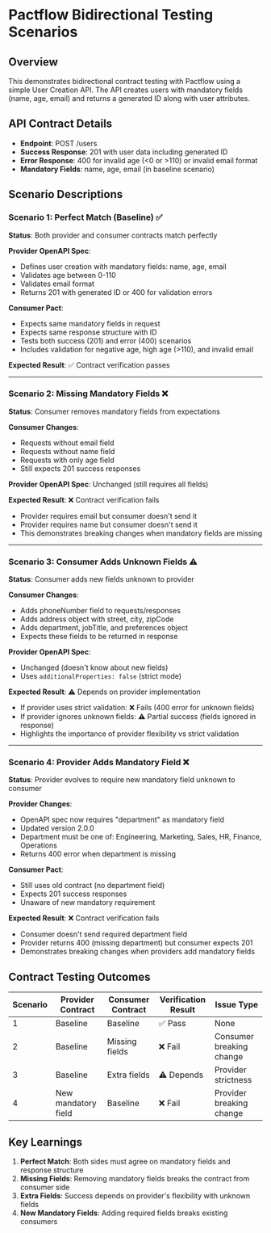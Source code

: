 # Pactflow Bidirectional Testing Scenarios

## Overview
This demonstrates bidirectional contract testing with Pactflow using a simple User Creation API. The API creates users with mandatory fields (name, age, email) and returns a generated ID along with user attributes.

## API Contract Details
- **Endpoint**: POST /users
- **Success Response**: 201 with user data including generated ID
- **Error Response**: 400 for invalid age (<0 or >110) or invalid email format
- **Mandatory Fields**: name, age, email (in baseline scenario)

## Scenario Descriptions

### Scenario 1: Perfect Match (Baseline) ✅
**Status**: Both provider and consumer contracts match perfectly

**Provider OpenAPI Spec**:
- Defines user creation with mandatory fields: name, age, email
- Validates age between 0-110
- Validates email format
- Returns 201 with generated ID or 400 for validation errors

**Consumer Pact**:
- Expects same mandatory fields in request
- Expects same response structure with ID
- Tests both success (201) and error (400) scenarios
- Includes validation for negative age, high age (>110), and invalid email

**Expected Result**: ✅ Contract verification passes

---

### Scenario 2: Missing Mandatory Fields ❌
**Status**: Consumer removes mandatory fields from expectations

**Consumer Changes**:
- Requests without email field
- Requests without name field  
- Requests with only age field
- Still expects 201 success responses

**Provider OpenAPI Spec**: Unchanged (still requires all fields)

**Expected Result**: ❌ Contract verification fails
- Provider requires email but consumer doesn't send it
- Provider requires name but consumer doesn't send it
- This demonstrates breaking changes when mandatory fields are missing

---

### Scenario 3: Consumer Adds Unknown Fields ⚠️
**Status**: Consumer adds new fields unknown to provider

**Consumer Changes**:
- Adds phoneNumber field to requests/responses
- Adds address object with street, city, zipCode
- Adds department, jobTitle, and preferences object
- Expects these fields to be returned in response

**Provider OpenAPI Spec**: 
- Unchanged (doesn't know about new fields)
- Uses `additionalProperties: false` (strict mode)

**Expected Result**: ⚠️ Depends on provider implementation
- If provider uses strict validation: ❌ Fails (400 error for unknown fields)
- If provider ignores unknown fields: ⚠️ Partial success (fields ignored in response)
- Highlights the importance of provider flexibility vs strict validation

---

### Scenario 4: Provider Adds Mandatory Field ❌
**Status**: Provider evolves to require new mandatory field unknown to consumer

**Provider Changes**:
- OpenAPI spec now requires "department" as mandatory field
- Updated version 2.0.0
- Department must be one of: Engineering, Marketing, Sales, HR, Finance, Operations
- Returns 400 error when department is missing

**Consumer Pact**: 
- Still uses old contract (no department field)
- Expects 201 success responses
- Unaware of new mandatory requirement

**Expected Result**: ❌ Contract verification fails
- Consumer doesn't send required department field
- Provider returns 400 (missing department) but consumer expects 201
- Demonstrates breaking changes when providers add mandatory fields

## Contract Testing Outcomes

| Scenario | Provider Contract | Consumer Contract | Verification Result | Issue Type |
|----------|------------------|-------------------|-------------------|------------|
| 1 | Baseline | Baseline | ✅ Pass | None |
| 2 | Baseline | Missing fields | ❌ Fail | Consumer breaking change |
| 3 | Baseline | Extra fields | ⚠️ Depends | Provider strictness |
| 4 | New mandatory field | Baseline | ❌ Fail | Provider breaking change |

## Key Learnings

1. **Perfect Match**: Both sides must agree on mandatory fields and response structure
2. **Missing Fields**: Removing mandatory fields breaks the contract from consumer side
3. **Extra Fields**: Success depends on provider's flexibility with unknown fields
4. **New Mandatory Fields**: Adding required fields breaks existing consumers

